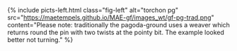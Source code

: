 {% include picts-left.html 
  class="fig-left"
  alt="torchon pg" 
  src="https://maetempels.github.io/MAE-gf/images_wt/gf-pg-trad.png" 
  content="Please note: traditionally the pagoda-ground uses a weaver which returns round the pin with two twists at the pointy bit. The example looked better not turning."
%}
